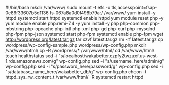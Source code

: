 #!/bin/bash
mkdir /var/www/
sudo mount -t efs -o tls,accesspoint=fsap-0e86f33607b5d1136 fs-067a8a0d0f498b79a:/ /var/www/
yum install -y httpd 
systemctl start httpd
systemctl enable httpd
yum module reset php -y
yum module enable php:remi-7.4 -y
yum install -y php php-common php-mbstring php-opcache php-intl php-xml php-gd php-curl php-mysqlnd php-fpm php-json
systemctl start php-fpm
systemctl enable php-fpm
wget http://wordpress.org/latest.tar.gz
tar xzvf latest.tar.gz
rm -rf latest.tar.gz
cp wordpress/wp-config-sample.php wordpress/wp-config.php
mkdir /var/www/html/
cp -R /wordpress/* /var/www/html/
cd /var/www/html/
touch healthstatus
sed -i "s/localhost/wakabetter.czpfy2twzuxf.us-west-1.rds.amazonaws.com/g" wp-config.php 
sed -i "s/username_here/admin/g" wp-config.php 
sed -i "s/password_here/password/g" wp-config.php 
sed -i "s/database_name_here/wakabetter_db/g" wp-config.php 
chcon -t httpd_sys_rw_content_t /var/www/html/ -R
systemctl restart httpd









